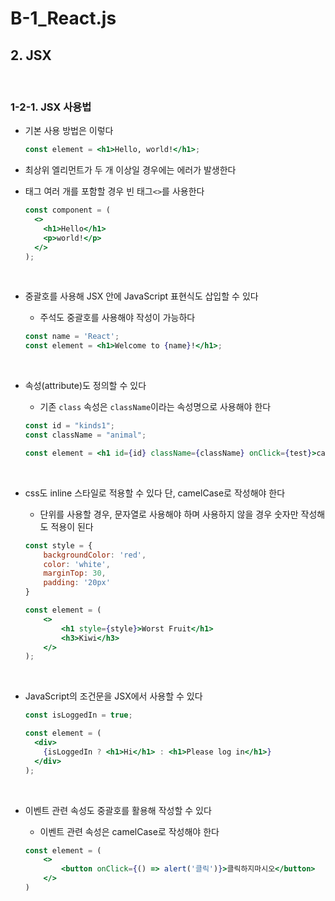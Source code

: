 # B-1_React.js
## 2. JSX
<br>

### 1-2-1. JSX 사용법
- 기본 사용 방법은 이렇다
    
    ```jsx
    const element = <h1>Hello, world!</h1>;
    ```
    
- 최상위 엘리먼트가 두 개 이상일 경우에는 에러가 발생한다
- 태그 여러 개를 포함할 경우 빈 태그`<>`를 사용한다
    
    ```jsx
    const component = (
      <>
        <h1>Hello</h1>
        <p>world!</p>
      </>
    );
    ```
    <br>
    
- 중괄호를 사용해 JSX 안에 JavaScript 표현식도 삽입할 수 있다
    - 주석도 중괄호를 사용해야 작성이 가능하다
    
    ```jsx
    const name = 'React';
    const element = <h1>Welcome to {name}!</h1>;
    ```
    <br>
    
- 속성(attribute)도 정의할 수 있다
    - 기존 `class` 속성은 `className`이라는 속성명으로 사용해야 한다
    
    ```jsx
    const id = "kinds1";
    const className = "animal";
    
    const element = <h1 id={id} className={className} onClick={test}>cat</h1>;
    ```
    <br>
    
- css도 inline 스타일로 적용할 수 있다 단, camelCase로 작성해야 한다
    - 단위를 사용할 경우, 문자열로 사용해야 하며 사용하지 않을 경우 숫자만 작성해도 적용이 된다
    
    ```jsx
    const style = {
        backgroundColor: 'red',
        color: 'white',
        marginTop: 30,
        padding: '20px'
    }
    
    const element = (
        <>
            <h1 style={style}>Worst Fruit</h1>
            <h3>Kiwi</h3>
        </>
    );
    ```
    <br>
    
- JavaScript의 조건문을 JSX에서 사용할 수 있다
    
    ```jsx
    const isLoggedIn = true;
    
    const element = (
      <div>
        {isLoggedIn ? <h1>Hi</h1> : <h1>Please log in</h1>}
      </div>
    );
    ```
    <br>
    
- 이벤트 관련 속성도 중괄호를 활용해 작성할 수 있다
    - 이벤트 관련 속성은 camelCase로 작성해야 한다
    
    ```jsx
    const element = (
        <>
            <button onClick={() => alert('클릭')}>클릭하지마시오</button>
        </>
    )
    ```